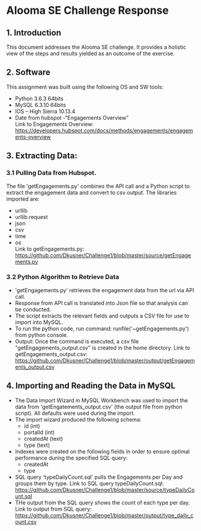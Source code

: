 # Alooma SE Challenge Response

## 1.	Introduction
This document addresses the Alooma SE challenge.  It provides a holistic view of the steps and results yielded as an outcome of the exercise.

## 2.	Software
This assignment was built using the following OS and SW tools:
* Python 3.6.3 64bits 
* MySQL 6.3.10 64bits
*	IOS – High Sierra 10.13.4
*	Date from hubspot  -“Engagements Overview”  
Link to Engagements Overview:  https://developers.hubspot.com/docs/methods/engagements/engagements-overview


## 3.	Extracting Data:

### 3.1	Pulling Data from Hubspot. 
The file 'getEngagements.py' combines the API call and a Python script to extract the engagement data and convert to csv output.
The libraries imported are:
* urllib
* urllib.request
* json
* csv
* time
* os	
Link to getEngagements.py:  https://github.com/Dkusner/Challenge1/blob/master/source/getEngagements.py

### 3.2	Python Algorithm to Retrieve Data

* 'getEngagements.py' retrieves the engagement data from the url via API call.
* Response from API call is translated into Json file so that analysis can be conducted.
* The script extracts the relevant fields and outputs a CSV file for use to import into MySQL.
* To run the python code, run command: runfile('~getEngagements.py') from python console.
* Output: Once the command is executed, a csv file "getEngagements_output.csv"  is created in the home directory.
Link to getEngagements_output.csv:  https://github.com/Dkusner/Challenge1/blob/master/output/getEngagements_output.csv

## 4.	Importing and Reading the Data in MySQL

*	The Data Import Wizard in MySQL Workbench was used to import the data from 'getEngatements_output.csv' (the output file from python script).  All defaults were used during the import.
* The import wizard produced the following schema:
  * id (int)
  * portalId (int)
  * createdAt (text)
  * type (text)
* Indexes were created on the following fields in order to ensure optimal performance during the specified SQL query:
  * createdAt
  * type
* SQL query 'typeDailyCount.sql' pulls the Engagements per Day and groups them by type.
Link to SQL query typeDailyCount.sql:  https://github.com/Dkusner/Challenge1/blob/master/source/typeDailyCount.sql
* THe output from the SQL query shows the count of each type per day.
Link to output from SQL query:  https://github.com/Dkusner/Challenge1/blob/master/output/type_daily_count.csv
